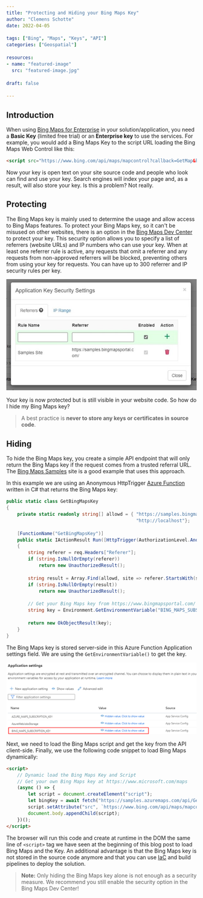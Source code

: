 ```yaml
---
title: "Protecting and Hiding your Bing Maps Key"
author: "Clemens Schotte"
date: 2022-04-05

tags: ["Bing", "Maps", "Keys", "API"]
categories: ["Geospatial"]

resources:
- name: "featured-image"
  src: "featured-image.jpg"

draft: false

---
```


## Introduction

When using [Bing Maps for Enterprise](https://www.microsoft.com/maps) in your solution/application, you need a **Basic Key** (limited free trial) or an **Enterprise key** to use the services. For example, you would add a Bing Maps Key to the script URL loading the Bing Maps Web Control like this:

```html
<script src="https://www.bing.com/api/maps/mapcontrol?callback=GetMap&key={your bing maps key}"></script>
```

Now your key is open text on your site source code and people who look can find and use your key. Search engines will index your page and, as a result, will also store your key. Is this a problem? Not really.

## Protecting

The Bing Maps key is mainly used to determine the usage and allow access to Bing Maps features. To protect your Bing Maps key, so it can't be misused on other websites, there is an option in the [Bing Maps Dev Center](https://www.bingmapsportal.com/) to protect your key. This security option allows you to specify a list of referrers (website URLs) and IP numbers who can use your key. When at least one referrer rule is active, any requests that omit a referrer and any requests from non-approved referrers will be blocked, preventing others from using your key for requests. You can have up to 300 referrer and IP security rules per key.

![Bing Maps Key Security Settings](security-settings.jpg)

Your key is now protected but is still visible in your website code. So how do I hide my Bing Maps key?

> A best practice is **never to store any keys or certificates in source code**. 

## Hiding

To hide the Bing Maps key, you create a simple API endpoint that will only return the Bing Maps key if the request comes from a trusted referral URL. The [Bing Maps Samples](https://samples.bingmapsportal.com/) site is a good example that uses this approach.

In this example we are using an Anonymous HttpTrigger [Azure Function](https://azure.microsoft.com/en-us/services/functions/) written in C# that returns the Bing Maps key: 

```csharp
public static class GetBingMapsKey
{
    private static readonly string[] allowd = { "https://samples.bingmapsportal.com/",
                                                "http://localhost"};

    [FunctionName("GetBingMapsKey")]
    public static IActionResult Run([HttpTrigger(AuthorizationLevel.Anonymous, "get", Route = null)] HttpRequest req)
    {
        string referer = req.Headers["Referer"];
        if (string.IsNullOrEmpty(referer))
            return new UnauthorizedResult();

        string result = Array.Find(allowd, site => referer.StartsWith(site, StringComparison.OrdinalIgnoreCase));
        if (string.IsNullOrEmpty(result))
            return new UnauthorizedResult();

        // Get your Bing Maps key from https://www.bingmapsportal.com/
        string key = Environment.GetEnvironmentVariable("BING_MAPS_SUBSCRIPTION_KEY");

        return new OkObjectResult(key);
    }
}
```

The Bing Maps key is stored server-side in this Azure Function Application settings field. We are using the `GetEnvironmentVariable()` to get the key.

![Azure Function Application settings](app-settings.png)
 
Next, we need to load the Bing Maps script and get the key from the API client-side. Finally, we use the following code snippet to load Bing Maps dynamically:

```html
<script>
    // Dynamic load the Bing Maps Key and Script
    // Get your own Bing Maps key at https://www.microsoft.com/maps
    (async () => {
        let script = document.createElement("script");
        let bingKey = await fetch("https://samples.azuremaps.com/api/GetBingMapsKey").then(r => r.text()).then(key => { return key });
        script.setAttribute("src", `https://www.bing.com/api/maps/mapcontrol?callback=GetMap&key=${bingKey}`);
        document.body.appendChild(script);
    })();
</script>
```
  
The browser will run this code and create at runtime in the DOM the same line of `<script>` tag we have seen at the beginning of this blog post to load Bing Maps and the Key. An additional advantage is that the Bing Maps key is not stored in the source code anymore and that you can use [IaC](/infrastructure-as-code) and build pipelines to deploy the solution.

> **Note:** Only hiding the Bing Maps key alone is not enough as a security measure. We recommend you still enable the security option in the Bing Maps Dev Center!